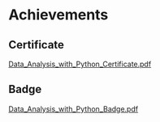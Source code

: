 

# Achievements
## Certificate
[Data_Analysis_with_Python_Certificate.pdf](https://prod-files-secure.s3.us-west-2.amazonaws.com/03e82b26-cccb-4906-bb56-adabcbdc0655/1aa3a050-2338-4a85-85d5-899bad17a31c/Data_Analysis_with_Python_Certificate.pdf?X-Amz-Algorithm=AWS4-HMAC-SHA256&X-Amz-Content-Sha256=UNSIGNED-PAYLOAD&X-Amz-Credential=ASIAZI2LB466QBDGYWN7%2F20250202%2Fus-west-2%2Fs3%2Faws4_request&X-Amz-Date=20250202T191132Z&X-Amz-Expires=3600&X-Amz-Security-Token=IQoJb3JpZ2luX2VjEOr%2F%2F%2F%2F%2F%2F%2F%2F%2F%2FwEaCXVzLXdlc3QtMiJIMEYCIQCzUeT%2Bv78EPMGsIKzGXCWEwvPAYnN5g65l79MmOTz6tQIhAJ3RGwRsS92SpvNOKGR5Rhx%2BDnELYSLJj%2F1CN%2Bkx3EBDKogECPP%2F%2F%2F%2F%2F%2F%2F%2F%2F%2FwEQABoMNjM3NDIzMTgzODA1Igyl13vmjt1CeM%2F6XTYq3AOJSuNn%2FmBKwmk9XdJ1bE0k0LQu%2FLkPrjvEYkTFbi4ccc5a%2BB1Q5hwpWs0DMhaIhlVHsJeL0xkdQPCAom77MQN5Uq3wy4Q%2FfLg1PQk7soZFQQuDwUdyyIfzz%2B2ElDMLe5Ay76fzVQIFm8%2FgtKrvhFWV0R%2B7blh4JVIHTI5bzEtCzpwt3GX28LQWI65A%2BBJAAn6EjXIWLyTJDqK0HcTpZz%2BQIUTByoGFSyEUjKN8gCTiIkt7bXE%2F%2FXueVAOLAav8uS2ZwVEwDSq9WTtUpI7%2Bq8tCa9MQF0j%2BuZpu%2FhuK0KGKn8FRocXU41bzScT6O3Kj5NwNC%2BFXfHHZrVK91lCmObL%2B6zoF446EYGrKzTd782aD5QsBPFK%2BH7OOkFL%2FqTfI3MfIaZbfRMx%2B1Di%2Bj6dmNZ62yy%2BTG8Q9QlgvuyLvM5zD4ZZTo3D7qbI4J3%2Fp1cNtYcK02G5qVvsDhkPZj8PtuD1XsFcx6p5mkal4zY%2B5gqAxKaWn%2F1xxQUq8%2BygSwTxosMCcCbP5jqcF0F0cyrS%2Bdlcd1%2FaDixGSPNNZsVRHprzQgdm0S0%2Bdf2f0PtxRShH2BeZUw%2FiKo9OUly1rHA2992nvlnjdgJt%2Faqy3rXmbvfRLzJ6HLhI%2FtPmT6OyOnzDS3v68BjqkATRgUyJDMr%2F33%2FN3%2F5UnGonELvR9nZJC0VQ6JLVY1vRpw291gk26%2FlL9AcAjIjxXo%2FL4P0cjEzNpqN%2FOQWpqNWB7x8OB0%2F2UGuTY6bJbiV%2Fk0eDmy1UhnhdZCw51DSlddpVYWfSU8WGevv1uMtbmj1fC5JgoFmzq5DZgriga0MckNouXHkzS0CD%2F6CTInHIszSzVGgGO5cc9ZmEvzJd4qlFkP9qL&X-Amz-Signature=bb0ebef2093ddff4f11361423073922b08da6f279df9a3d28ad33f665fd82be6&X-Amz-SignedHeaders=host&x-id=GetObject)
## Badge
[Data_Analysis_with_Python_Badge.pdf](https://prod-files-secure.s3.us-west-2.amazonaws.com/03e82b26-cccb-4906-bb56-adabcbdc0655/4fa9bcf8-b584-40dd-8775-c0bfadf6a6f0/Data_Analysis_with_Python_Badge.pdf?X-Amz-Algorithm=AWS4-HMAC-SHA256&X-Amz-Content-Sha256=UNSIGNED-PAYLOAD&X-Amz-Credential=ASIAZI2LB466QBDGYWN7%2F20250202%2Fus-west-2%2Fs3%2Faws4_request&X-Amz-Date=20250202T191132Z&X-Amz-Expires=3600&X-Amz-Security-Token=IQoJb3JpZ2luX2VjEOr%2F%2F%2F%2F%2F%2F%2F%2F%2F%2FwEaCXVzLXdlc3QtMiJIMEYCIQCzUeT%2Bv78EPMGsIKzGXCWEwvPAYnN5g65l79MmOTz6tQIhAJ3RGwRsS92SpvNOKGR5Rhx%2BDnELYSLJj%2F1CN%2Bkx3EBDKogECPP%2F%2F%2F%2F%2F%2F%2F%2F%2F%2FwEQABoMNjM3NDIzMTgzODA1Igyl13vmjt1CeM%2F6XTYq3AOJSuNn%2FmBKwmk9XdJ1bE0k0LQu%2FLkPrjvEYkTFbi4ccc5a%2BB1Q5hwpWs0DMhaIhlVHsJeL0xkdQPCAom77MQN5Uq3wy4Q%2FfLg1PQk7soZFQQuDwUdyyIfzz%2B2ElDMLe5Ay76fzVQIFm8%2FgtKrvhFWV0R%2B7blh4JVIHTI5bzEtCzpwt3GX28LQWI65A%2BBJAAn6EjXIWLyTJDqK0HcTpZz%2BQIUTByoGFSyEUjKN8gCTiIkt7bXE%2F%2FXueVAOLAav8uS2ZwVEwDSq9WTtUpI7%2Bq8tCa9MQF0j%2BuZpu%2FhuK0KGKn8FRocXU41bzScT6O3Kj5NwNC%2BFXfHHZrVK91lCmObL%2B6zoF446EYGrKzTd782aD5QsBPFK%2BH7OOkFL%2FqTfI3MfIaZbfRMx%2B1Di%2Bj6dmNZ62yy%2BTG8Q9QlgvuyLvM5zD4ZZTo3D7qbI4J3%2Fp1cNtYcK02G5qVvsDhkPZj8PtuD1XsFcx6p5mkal4zY%2B5gqAxKaWn%2F1xxQUq8%2BygSwTxosMCcCbP5jqcF0F0cyrS%2Bdlcd1%2FaDixGSPNNZsVRHprzQgdm0S0%2Bdf2f0PtxRShH2BeZUw%2FiKo9OUly1rHA2992nvlnjdgJt%2Faqy3rXmbvfRLzJ6HLhI%2FtPmT6OyOnzDS3v68BjqkATRgUyJDMr%2F33%2FN3%2F5UnGonELvR9nZJC0VQ6JLVY1vRpw291gk26%2FlL9AcAjIjxXo%2FL4P0cjEzNpqN%2FOQWpqNWB7x8OB0%2F2UGuTY6bJbiV%2Fk0eDmy1UhnhdZCw51DSlddpVYWfSU8WGevv1uMtbmj1fC5JgoFmzq5DZgriga0MckNouXHkzS0CD%2F6CTInHIszSzVGgGO5cc9ZmEvzJd4qlFkP9qL&X-Amz-Signature=4a2d4168b9d6d374d8a2006f87a38841e89aad7b7e4554ba06da797330690ab0&X-Amz-SignedHeaders=host&x-id=GetObject)
